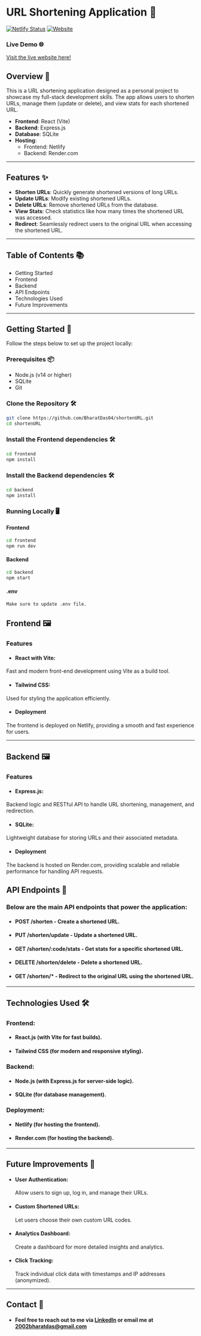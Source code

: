 # URL Shortening Application 🚀

[![Netlify Status](https://api.netlify.com/api/v1/badges/e1e0ba60-19b3-45a8-8b7a-ce42331f1ee9/deploy-status)](https://app.netlify.com/sites/shorta/deploys)
[![Website](https://img.shields.io/website?down_message=offline&up_message=online&url=https%3A%2F%2Fshort.dasbharat.com/)](https://short.dasbharat.com/)

### Live Demo 🌐
[Visit the live website here!](https://short.dasbharat.com/)

## Overview 📄

This is a URL shortening application designed as a personal project to showcase my full-stack development skills. The app allows users to shorten URLs, manage them (update or delete), and view stats for each shortened URL.

- **Frontend**: React (Vite)
- **Backend**: Express.js
- **Database**: SQLite
- **Hosting**: 
  - Frontend: Netlify
  - Backend: Render.com

---

## Features ✨

- **Shorten URLs**: Quickly generate shortened versions of long URLs.
- **Update URLs**: Modify existing shortened URLs.
- **Delete URLs**: Remove shortened URLs from the database.
- **View Stats**: Check statistics like how many times the shortened URL was accessed.
- **Redirect**: Seamlessly redirect users to the original URL when accessing the shortened URL.

---

## Table of Contents 📚

- Getting Started
- Frontend
- Backend
- API Endpoints
- Technologies Used
- Future Improvements

---

## Getting Started 🚀

Follow the steps below to set up the project locally:

### Prerequisites 📦

- Node.js (v14 or higher)
- SQLite
- Git

### Clone the Repository 🛠️

```bash
git clone https://github.com/BharatDas04/shortenURL.git
cd shortenURL
```

### Install the Frontend dependencies 🛠️

```bash
cd frontend
npm install
```

### Install the Backend dependencies 🛠️

```bash
cd backend
npm install
```

### Running Locally 🖥️

#### Frontend
```bash
cd frontend
npm run dev
```
#### Backend
```bash
cd backend
npm start
```
#### .env
```bash
Make sure to update .env file.
```

## Frontend 🖼️

### Features
- #### React with Vite: 
Fast and modern front-end development using Vite as a build tool.
- #### Tailwind CSS:
Used for styling the application efficiently.
- #### Deployment
The frontend is deployed on Netlify, providing a smooth and fast experience for users.

---
## Backend 🖼️

### Features
- #### Express.js: 
Backend logic and RESTful API to handle URL shortening, management, and redirection.
- #### SQLite:
Lightweight database for storing URLs and their associated metadata.
- #### Deployment
The backend is hosted on Render.com, providing scalable and reliable performance for handling API requests.

## API Endpoints 🔗

### Below are the main API endpoints that power the application:
- #### POST /shorten - Create a shortened URL.
- #### PUT /shorten/update - Update a shortened URL.
- #### GET /shorten/:code/stats - Get stats for a specific shortened URL.
- #### DELETE /shorten/delete - Delete a shortened URL.
- #### GET /shorten/* - Redirect to the original URL using the shortened URL.

---
## Technologies Used 🛠️

### Frontend:
- #### React.js (with Vite for fast builds).
- #### Tailwind CSS (for modern and responsive styling).
### Backend:
- #### Node.js (with Express.js for server-side logic).
- #### SQLite (for database management).
### Deployment:
- #### Netlify (for hosting the frontend).
- #### Render.com (for hosting the backend).

---
## Future Improvements 🌱

- #### User Authentication:
  Allow users to sign up, log in, and manage their URLs.
- #### Custom Shortened URLs:
  Let users choose their own custom URL codes.
- #### Analytics Dashboard:
  Create a dashboard for more detailed insights and analytics.
- #### Click Tracking:
  Track individual click data with timestamps and IP addresses (anonymized).

---
## Contact 📧
- #### Feel free to reach out to me via [LinkedIn](https://www.linkedin.com/in/bharatdas04/) or email me at 2002bharatdas@gmail.com


